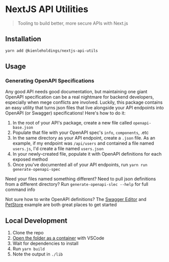 # NextJS API Utilities

> Tooling to build better, more secure APIs with Next.js

## Installation

```bash
yarn add @kienleholdings/nextjs-api-utils
```

## Usage

### Generating OpenAPI Specifications

Any good API needs good documentation, but maintaining one giant OpenAPI specification can be a
real nightmare for backend developers, especially when mege conflicts are involved. Luckily, this
package contains an easy utility that turns json files that live alongside your API endpoints into
OpenAPI (or Swagger) specifications! Here's how to do it:

1. In the root of your API's package, create a new file called `openapi-base.json`
1. Populate that file with your OpenAPI spec's `info`, `components`, .etc
1. In the same directory as your API endpoint, create a `.json` file. As an example, if my endpoint
was `/api/users` and contained a file named `users.js`, I'd create a file named `users.json`
1. In your newly-created file, populate it with OpenAPI definitions for each exposed method
1. Once you've documented all of your API endpoints, run `yarn run generate-openapi-spec`

Need your files named something different? Need to pull json definitions from a different
directory? Run `generate-openapi-slec --help` for full command info

Not sure how to write OpenAPI definitions? The [Swagger Editor](https://editor.swagger.io/) and
[PetStore](https://github.com/OAI/OpenAPI-Specification/blob/main/examples/v3.0/petstore.yaml)
example are both great places to get started

## Local Development

1. Clone the repo
1. [Open the folder as a container](https://code.visualstudio.com/docs/remote/containers)
with VSCode
1. Wait for dependencies to install
1. Run `yarn build`
1. Note the output in `./lib`
